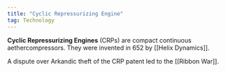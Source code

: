 ```yaml
---
title: "Cyclic Repressurizing Engine"
tag: Technology
---
```


**Cyclic Repressurizing Engines** (CRPs) are compact continuous aethercompressors. They were invented in 652 by [[Helix Dynamics]].

A dispute over Arkandic theft of the CRP patent led to the [[Ribbon War]].

